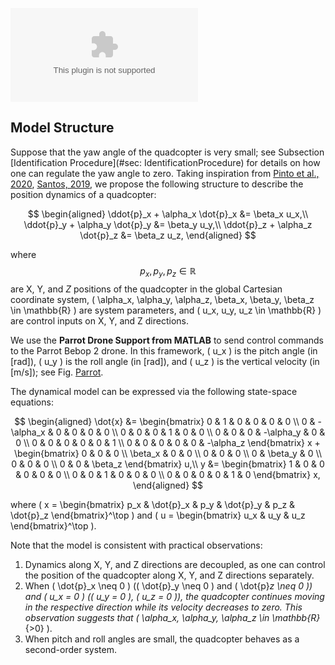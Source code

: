 ![Parrot Drone](Drone%20(1).eps)

## Model Structure
Suppose that the yaw angle of the quadcopter is very small; see Subsection [Identification Procedure](#sec: IdentificationProcedure) for details on how one can regulate the yaw angle to zero. Taking inspiration from [Pinto et al., 2020](#), [Santos, 2019](#), we propose the following structure to describe the position dynamics of a quadcopter:

$$
\begin{aligned}
\ddot{p}_x + \alpha_x \dot{p}_x &= \beta_x u_x,\\
\ddot{p}_y + \alpha_y \dot{p}_y &= \beta_y u_y,\\
\ddot{p}_z + \alpha_z \dot{p}_z &= \beta_z u_z,
\end{aligned}
$$

where $$ p_x, p_y, p_z \in \mathbb{R} $$ are X, Y, and $Z$ positions of the quadcopter in the global Cartesian coordinate system, \( \alpha_x, \alpha_y, \alpha_z, \beta_x, \beta_y, \beta_z \in \mathbb{R} \) are system parameters, and \( u_x, u_y, u_z \in \mathbb{R} \) are control inputs on X, Y, and Z directions.

We use the **Parrot Drone Support from MATLAB** to send control commands to the Parrot Bebop 2 drone. In this framework, \( u_x \) is the pitch angle (in [rad]), \( u_y \) is the roll angle (in [rad]), and \( u_z \) is the vertical velocity (in [m/s]); see Fig. [Parrot](#fig:Parrot).

The dynamical model can be expressed via the following state-space equations:

$$
\begin{aligned}
\dot{x} &=
\begin{bmatrix}
0 & 1 & 0 & 0 & 0 & 0 \\
0 & -\alpha_x & 0 & 0 & 0 & 0 \\
0 & 0 & 0 & 1 & 0 & 0 \\
0 & 0 & 0 & -\alpha_y & 0 & 0 \\
0 & 0 & 0 & 0 & 0 & 1 \\
0 & 0 & 0 & 0 & 0 & -\alpha_z
\end{bmatrix} x +
\begin{bmatrix}
0 & 0 & 0 \\
\beta_x & 0 & 0 \\
0 & 0 & 0 \\
0 & \beta_y & 0 \\
0 & 0 & 0 \\
0 & 0 & \beta_z
\end{bmatrix} u,\\
y &=
\begin{bmatrix}
1 & 0 & 0 & 0 & 0 & 0 \\
0 & 0 & 1 & 0 & 0 & 0 \\
0 & 0 & 0 & 0 & 1 & 0
\end{bmatrix} x,
\end{aligned}
$$

where \( x = \begin{bmatrix} p_x & \dot{p}_x & p_y & \dot{p}_y & p_z & \dot{p}_z \end{bmatrix}^\top \) and \( u = \begin{bmatrix} u_x & u_y & u_z \end{bmatrix}^\top \).

Note that the model is consistent with practical observations:

1. Dynamics along X, Y, and Z directions are decoupled, as one can control the position of the quadcopter along X, Y, and Z directions separately.
2. When \( \dot{p}_x \neq 0 \) (\( \dot{p}_y \neq 0 \) and \( \dot{p}_z \neq 0 \)) and \( u_x = 0 \) (\( u_y = 0 \), \( u_z = 0 \)), the quadcopter continues moving in the respective direction while its velocity decreases to zero. This observation suggests that \( \alpha_x, \alpha_y, \alpha_z \in \mathbb{R}_{>0} \).
3. When pitch and roll angles are small, the quadcopter behaves as a second-order system.
